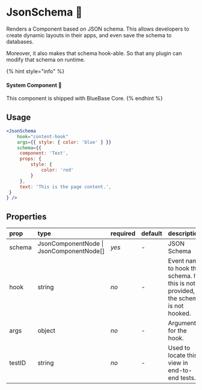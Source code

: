 # JsonSchema 📌

Renders a Component based on JSON schema. This allows developers to create dynamic layouts in their apps, and even save the schema to databases.

Moreover, it also makes that schema hook-able. So that any plugin can modify that schema on runtime.

{% hint style="info" %}
#### System Component 📌

This component is shipped with BlueBase Core.
{% endhint %}

## Usage

```jsx
<JsonSchema
    hook="content-hook"
    args={{ style: { color: 'blue' } }}
    schema={{
     component: 'Text',
     props: {
         style: {
             color: 'red'
         }
     },
     text: 'This is the page content.',
 }
} />
```

## Properties

| prop | type | required | default | description |
| :--- | :--- | :--- | :--- | :--- |
| schema | JsonComponentNode  \| JsonComponentNode\[\] | _yes_ | - | JSON Schema |
| hook | string | _no_ | - | Event name to hook this schema. If this is not provided, the schema is not hooked. |
| args | object | _no_ | - | Arguments for the hook. |
| testID | string | _no_ | - | Used to locate this view in end-to-end tests. |


